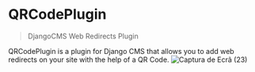 <h1>QRCodePlugin</h1>

> DjangoCMS Web Redirects Plugin

QRCodePlugin is a plugin for Django CMS that allows you to add web redirects on your site with the help of a QR Code.
![Captura de Ecrã (23)](https://user-images.githubusercontent.com/72349836/220210750-460081f8-79e3-423a-91af-da6ed299b191.png)
